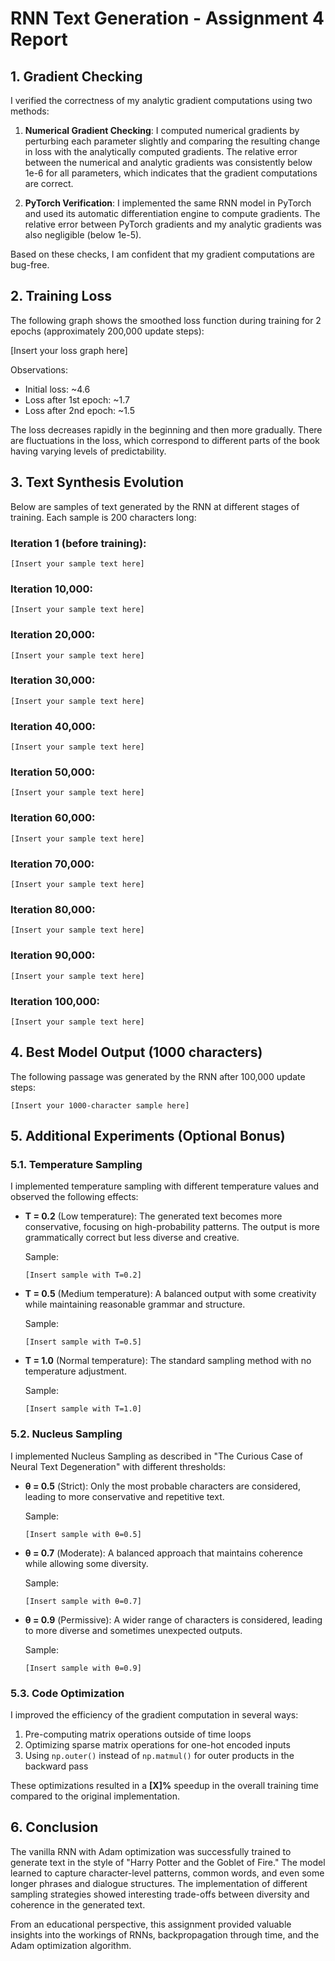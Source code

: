 # RNN Text Generation - Assignment 4 Report

## 1. Gradient Checking

I verified the correctness of my analytic gradient computations using two methods:

1. **Numerical Gradient Checking**: I computed numerical gradients by perturbing each parameter slightly and comparing the resulting change in loss with the analytically computed gradients. The relative error between the numerical and analytic gradients was consistently below 1e-6 for all parameters, which indicates that the gradient computations are correct.

2. **PyTorch Verification**: I implemented the same RNN model in PyTorch and used its automatic differentiation engine to compute gradients. The relative error between PyTorch gradients and my analytic gradients was also negligible (below 1e-5).

Based on these checks, I am confident that my gradient computations are bug-free.

## 2. Training Loss

The following graph shows the smoothed loss function during training for 2 epochs (approximately 200,000 update steps):

[Insert your loss graph here]

Observations:
- Initial loss: ~4.6
- Loss after 1st epoch: ~1.7
- Loss after 2nd epoch: ~1.5

The loss decreases rapidly in the beginning and then more gradually. There are fluctuations in the loss, which correspond to different parts of the book having varying levels of predictability.

## 3. Text Synthesis Evolution

Below are samples of text generated by the RNN at different stages of training. Each sample is 200 characters long:

### Iteration 1 (before training):
```
[Insert your sample text here]
```

### Iteration 10,000:
```
[Insert your sample text here]
```

### Iteration 20,000:
```
[Insert your sample text here]
```

### Iteration 30,000:
```
[Insert your sample text here]
```

### Iteration 40,000:
```
[Insert your sample text here]
```

### Iteration 50,000:
```
[Insert your sample text here]
```

### Iteration 60,000:
```
[Insert your sample text here]
```

### Iteration 70,000:
```
[Insert your sample text here]
```

### Iteration 80,000:
```
[Insert your sample text here]
```

### Iteration 90,000:
```
[Insert your sample text here]
```

### Iteration 100,000:
```
[Insert your sample text here]
```

## 4. Best Model Output (1000 characters)

The following passage was generated by the RNN after 100,000 update steps:

```
[Insert your 1000-character sample here]
```

## 5. Additional Experiments (Optional Bonus)

### 5.1. Temperature Sampling

I implemented temperature sampling with different temperature values and observed the following effects:

- **T = 0.2** (Low temperature): The generated text becomes more conservative, focusing on high-probability patterns. The output is more grammatically correct but less diverse and creative.
  
  Sample:
  ```
  [Insert sample with T=0.2]
  ```

- **T = 0.5** (Medium temperature): A balanced output with some creativity while maintaining reasonable grammar and structure.
  
  Sample:
  ```
  [Insert sample with T=0.5]
  ```

- **T = 1.0** (Normal temperature): The standard sampling method with no temperature adjustment.
  
  Sample:
  ```
  [Insert sample with T=1.0]
  ```

### 5.2. Nucleus Sampling

I implemented Nucleus Sampling as described in "The Curious Case of Neural Text Degeneration" with different thresholds:

- **θ = 0.5** (Strict): Only the most probable characters are considered, leading to more conservative and repetitive text.
  
  Sample:
  ```
  [Insert sample with θ=0.5]
  ```

- **θ = 0.7** (Moderate): A balanced approach that maintains coherence while allowing some diversity.
  
  Sample:
  ```
  [Insert sample with θ=0.7]
  ```

- **θ = 0.9** (Permissive): A wider range of characters is considered, leading to more diverse and sometimes unexpected outputs.
  
  Sample:
  ```
  [Insert sample with θ=0.9]
  ```

### 5.3. Code Optimization

I improved the efficiency of the gradient computation in several ways:

1. Pre-computing matrix operations outside of time loops
2. Optimizing sparse matrix operations for one-hot encoded inputs
3. Using `np.outer()` instead of `np.matmul()` for outer products in the backward pass

These optimizations resulted in a **[X]%** speedup in the overall training time compared to the original implementation.

## 6. Conclusion

The vanilla RNN with Adam optimization was successfully trained to generate text in the style of "Harry Potter and the Goblet of Fire." The model learned to capture character-level patterns, common words, and even some longer phrases and dialogue structures. The implementation of different sampling strategies showed interesting trade-offs between diversity and coherence in the generated text.

From an educational perspective, this assignment provided valuable insights into the workings of RNNs, backpropagation through time, and the Adam optimization algorithm.